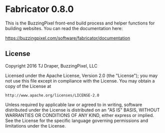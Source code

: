 # Fabricator 0.8.0

This is the BuzzingPixel front-end build process and helper functions for building websites. You can read the documentation here:

https://buzzingpixel.com/software/fabricator/documentation

## License

Copyright 2016 TJ Draper, BuzzingPixel, LLC

Licensed under the Apache License, Version 2.0 (the "License");
you may not use this file except in compliance with the License.
You may obtain a copy of the License at

	http://www.apache.org/licenses/LICENSE-2.0

Unless required by applicable law or agreed to in writing, software
distributed under the License is distributed on an "AS IS" BASIS,
WITHOUT WARRANTIES OR CONDITIONS OF ANY KIND, either express or implied.
See the License for the specific language governing permissions and
limitations under the License.
